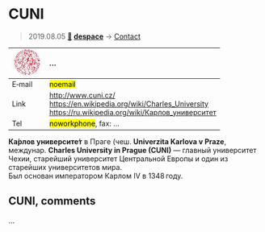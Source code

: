 # CUNI
> 2019.08.05 **[🚀](../index/index.md) [despace](index.md)** → [Contact](contact.md)

|[![](f/contact/c/cuni_logo1_thumb.jpg)](f/contact/c/cuni_logo1.png)|*…*|
|:--|:--|
|E‑mail| <mark>noemail</mark> |
|Link| <http://www.cuni.cz/><br> <https://en.wikipedia.org/wiki/Charles_University><br> <https://ru.wikipedia.org/wiki/Карлов_университет> |
|Tel| <mark>noworkphone</mark>, fax: … |

**Ка́рлов университе́т** в Праге (чеш. **Univerzita Karlova v Praze**, междунар. **Charles University in Prague (CUNI)** — главный университет Чехии, старейший университет Центральной Европы и один из старейших университетов мира.  
Был основан императором Карлом IV в 1348 году.


<p style="page-break-after:always"> </p>

## CUNI, comments

…
